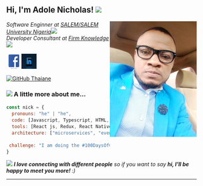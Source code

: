 <h2> Hi, I'm Adole Nicholas! <img src="https://media.giphy.com/media/mGcNjsfWAjY5AEZNw6/giphy.gif" width="50"></h2>
<img align='right' src="nicks.jpg" width="230">
<p><em>Software Enginner at <a href="https://salemuniversity.edu.ng/">SALEM/SALEM University Nigeria</a><img src="https://media.giphy.com/media/fYSnHlufseco8Fh93Z/giphy.gif" width="30"></br>Developer Consultant at <a href="https://www.firm.com.ng">Firm Knowledge</a><img src="https://media.giphy.com/media/WUlplcMpOCEmTGBtBW/giphy.gif" width="30"> 
</em></p>

<a href="https://www.facebook.com/don.nicholas.969"><img src="fbook.webp" height="40" width="40" align="left"></a>

<a href="https://www.linkedin.com/in/nicholas-adole-19943915b/"><img src="ink.jpg" height="40" width="40"></a>


[![GitHub Thaiane](https://img.shields.io/github/followers/thaiane?label=follow&style=social)](https://github.com/AdoleaNicholasDebugger)


### <img src="https://media.giphy.com/media/VgCDAzcKvsR6OM0uWg/giphy.gif" width="50"> A little more about me...  

```javascript
const nick = {
  pronouns: "he" | "he",
  code: [Javascript, Typescript, HTML, CSS, Python, Java],
  tools: [React js, Redux, React Native, Vanilla PHP, LARAVEL, WordPress, .Net],
  architecture: ["microservices", "event-driven", "design system pattern"],
  
 challenge: "I am doing the #100DaysOfCode challenge focused on react and typescript"
}
```

<img src="https://media.giphy.com/media/LnQjpWaON8nhr21vNW/giphy.gif" width="60"> <em><b>I love connecting with different people</b> so if you want to say <b>hi, I'll be happy to meet you more!</b> :)</em> 

---
